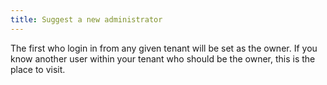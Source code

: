 ```yaml
---
title: Suggest a new administrator
---
```


The first who login in from any given tenant will be set as the owner. If you know another user within your tenant who should be the owner, this is the place to visit.